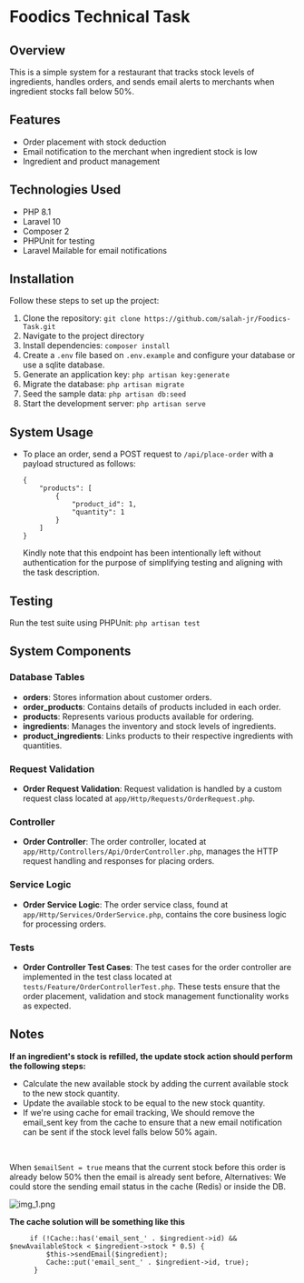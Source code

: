 # Foodics Technical Task

## Overview

This is a simple system for a restaurant that tracks stock levels of ingredients, handles orders, and sends email alerts to merchants when ingredient stocks fall below 50%.

## Features

- Order placement with stock deduction
- Email notification to the merchant when ingredient stock is low
- Ingredient and product management

## Technologies Used

- PHP 8.1
- Laravel 10
- Composer 2
- PHPUnit for testing
- Laravel Mailable for email notifications

## Installation

Follow these steps to set up the project:

1. Clone the repository: `git clone https://github.com/salah-jr/Foodics-Task.git`
2. Navigate to the project directory
3. Install dependencies: `composer install`
4. Create a `.env` file based on `.env.example` and configure your database or use a sqlite database.
5. Generate an application key: `php artisan key:generate`
6. Migrate the database: `php artisan migrate`
7. Seed the sample data: `php artisan db:seed`
8. Start the development server: `php artisan serve`

## System Usage

- To place an order, send a POST request to `/api/place-order` with a payload structured as follows:
  
    ```
   {
        "products": [
            {
                "product_id": 1,
                "quantity": 1
            }
        ]
    }
   ```
  Kindly note that this endpoint has been intentionally left without authentication for the purpose of simplifying testing and aligning with the task description.

## Testing

Run the test suite using PHPUnit: `php artisan test`

## System Components

### Database Tables
- **orders**: Stores information about customer orders.
- **order_products**: Contains details of products included in each order.
- **products**: Represents various products available for ordering.
- **ingredients**: Manages the inventory and stock levels of ingredients.
- **product_ingredients**: Links products to their respective ingredients with quantities.

### Request Validation
- **Order Request Validation**: Request validation is handled by a custom request class located at `app/Http/Requests/OrderRequest.php`.

### Controller
- **Order Controller**: The order controller, located at `app/Http/Controllers/Api/OrderController.php`, manages the HTTP request handling and responses for placing orders.

### Service Logic
- **Order Service Logic**: The order service class, found at `app/Http/Services/OrderService.php`, contains the core business logic for processing orders.

### Tests
- **Order Controller Test Cases**: The test cases for the order controller are implemented in the test class located at `tests/Feature/OrderControllerTest.php`. These tests ensure that the order placement, validation and stock management functionality works as expected.

## Notes
**If an ingredient's stock is refilled, the update stock action should perform the following steps:**
  - Calculate the new available stock by adding the current available stock to the new stock quantity.
  - Update the available stock to be equal to the new stock quantity.
 - If we're using cache for email tracking, We should remove the email_sent key from the cache to ensure that a new email notification can be sent if the stock level falls below 50% again.

<br>

  When `$emailSent = true` means that the current stock before this order is already below 50% then the email is already sent before,
  Alternatives: We could store the sending email status in the cache (Redis) or inside the DB.

  ![img_1.png](img_1.png)


**The cache solution will be something like this**
```
     if (!Cache::has('email_sent_' . $ingredient->id) && $newAvailableStock < $ingredient->stock * 0.5) {
         $this->sendEmail($ingredient);
         Cache::put('email_sent_' . $ingredient->id, true);
      }
   ```
